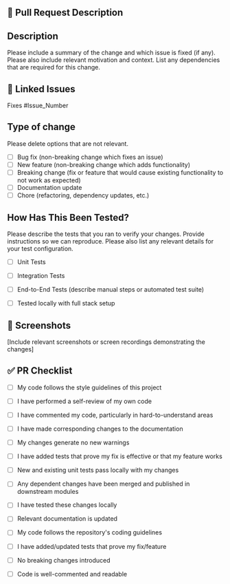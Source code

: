## 🚀 Pull Request Description

## Description

Please include a summary of the change and which issue is fixed (if any). Please also include relevant motivation and context. List any dependencies that are required for this change.

## 🔗 Linked Issues

Fixes #Issue_Number


## Type of change

Please delete options that are not relevant.

- [ ] Bug fix (non-breaking change which fixes an issue)
- [ ] New feature (non-breaking change which adds functionality)
- [ ] Breaking change (fix or feature that would cause existing functionality to not work as expected)
- [ ] Documentation update
- [ ] Chore (refactoring, dependency updates, etc.)

## How Has This Been Tested?

Please describe the tests that you ran to verify your changes. Provide instructions so we can reproduce. Please also list any relevant details for your test configuration.

- [ ] Unit Tests
- [ ] Integration Tests
- [ ] End-to-End Tests (describe manual steps or automated test suite)
- [ ] Tested locally with full stack setup


## 📸 Screenshots

[Include relevant screenshots or screen recordings demonstrating the changes]



## ✅ PR Checklist

- [ ] My code follows the style guidelines of this project
- [ ] I have performed a self-review of my own code
- [ ] I have commented my code, particularly in hard-to-understand areas
- [ ] I have made corresponding changes to the documentation
- [ ] My changes generate no new warnings
- [ ] I have added tests that prove my fix is effective or that my feature works
- [ ] New and existing unit tests pass locally with my changes
- [ ] Any dependent changes have been merged and published in downstream modules
- [ ] I have tested these changes locally
- [ ] Relevant documentation is updated
- [ ] My code follows the repository's coding guidelines
- [ ] I have added/updated tests that prove my fix/feature
- [ ] No breaking changes introduced
- [ ] Code is well-commented and readable







